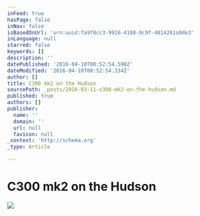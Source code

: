 ```yaml
---
inFeed: true
hasPage: false
inNav: false
isBasedOnUrl: 'urn:uuid:fa9f8cc3-9916-4108-9c9f-4814261a9de3'
inLanguage: null
starred: false
keywords: []
description: ''
datePublished: '2016-04-10T00:52:54.598Z'
dateModified: '2016-04-10T00:52:54.334Z'
author: []
title: C300 mk2 on the Hudson
sourcePath: _posts/2016-03-11-c300-mk2-on-the-hudson.md
published: true
authors: []
publisher:
  name: ''
  domain: ''
  url: null
  favicon: null
_context: 'http://schema.org'
_type: Article

---
```

# C300 mk2 on the Hudson
![](https://the-grid-user-content.s3-us-west-2.amazonaws.com/cc531bb4-9cde-4309-a7af-79b96a994c5a.png)